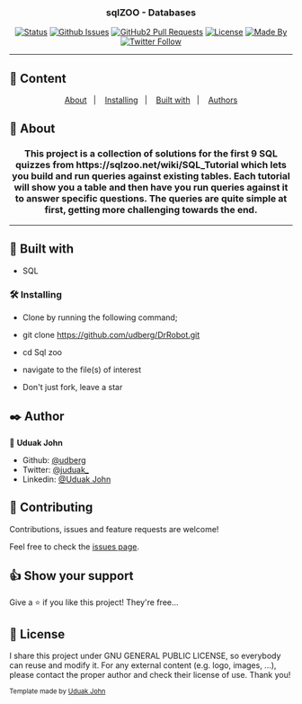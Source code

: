 <h3 align="center"> sqlZOO - Databases </h3>

<div align="center">

[![Status](https://img.shields.io/badge/status-active-success.svg)]()
[![Github Issues](https://img.shields.io/badge/GitHub-Issues-orange)](https://github.com/udberg/sqlZoo/issues)
[![GitHub2 Pull Requests](https://img.shields.io/badge/GitHub-Pull%20Requests-blue)](https://github.com/udberg/sqlZoo/pulls)
[![License](https://img.shields.io/badge/license-MIT-blue.svg)](/LICENSE)
[![Made By](https://img.shields.io/badge/Made%20By-Uduak%20John-brightgreen)](https://github.com/udberg)
[![Twitter Follow](https://img.shields.io/twitter/follow/juduak_?label=Follow%20Uduak%20on%20Twitter&style=social)](https://twitter.com/juduak_)

</div>

---

## 📝 Content
<p align="center">
<a href="#about">About</a>&nbsp;&nbsp;&nbsp;|&nbsp;&nbsp;&nbsp;
<a href="#installing">Installing</a>&nbsp;&nbsp;&nbsp;|&nbsp;&nbsp;&nbsp;
<a href="#built_using">Built with</a>&nbsp;&nbsp;&nbsp;|&nbsp;&nbsp;&nbsp;
<a href="#author">Authors</a>
</p>


## 🧐 About <a name = "about"></a>
<h3 align="center"> 
This project is a collection of solutions for the first 9 SQL quizzes from https://sqlzoo.net/wiki/SQL_Tutorial which lets you build and run queries against existing tables. Each tutorial will show you a table and then have you run queries against it to answer specific questions. The queries are quite simple at first, getting more challenging towards the end.
</h3>

---

## 🔧 Built with<a name = "built_using"></a>

- SQL

### 🛠 Installing <a name = "installing"></a>

- Clone by running the following command;

- git clone https://github.com/udberg/DrRobot.git

- cd Sql zoo

- navigate to the file(s) of interest

- Don't just fork, leave a star



## ✒️  Author <a name = "author"></a>

👤 **Uduak John**

- Github: [@udberg](https://github.com/udberg)
- Twitter: [@juduak_](https://twitter.com/juduak_)
- Linkedin: [@Uduak John](https://www.linkedin.com/in/juduak/)

## 🤝 Contributing

Contributions, issues and feature requests are welcome!

Feel free to check the [issues page](https://github.com/udberg).


## 👍 Show your support

Give a ⭐️ if you like this project! They're free...


## 📝 License

I share this project under GNU GENERAL PUBLIC LICENSE, so everybody can reuse and modify it. For any external content (e.g. logo, images, ...), please contact the proper author and check their license of use. Thank you!


<small>Template made by <a href='https://twitter.com/juduak_'>Uduak John</a></small>